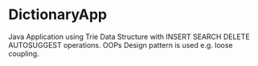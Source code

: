 # DictionaryApp

Java Application using Trie Data Structure with INSERT SEARCH DELETE AUTOSUGGEST operations.
OOPs Design pattern is used e.g. loose coupling.
